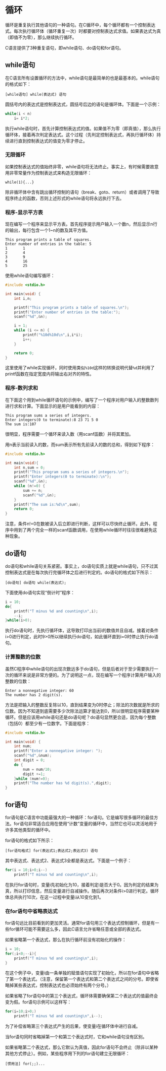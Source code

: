 # 循环

循环是重复执行其他语句的一种语句。在C循环中，每个循环都有一个控制表达式。每次执行循环体（循环重复一次）时都要对控制表达式求值。如果表达式为真（即值不为零），那么继续执行循环。



C语言提供了3种重复语句，即while语句、do语句和for语句。



## while语句

在C语言所有设置循环的方法中，while语句是最简单的也是最基本的。while语句的格式如下：

```
[while语句] while(表达式) 语句
```

圆括号内的表达式是控制表达式，圆括号后边的语句是循环体。下面是一个示例：

```c
while(i < n)
	i= i*2;
```

执行while语句时，首先计算控制表达式的值。如果值不为零（即真值），那么执行循环体，接着再次判定表达式。这个过程（先判定控制表达式，再执行循环体）持续进行直到控制表达式的值变为零才停止。



### 无限循环

如果控制表达式的值始终非零，while语句将无法终止。事实上，有时候需要故意用非零常量作为控制表达式来构造无限循环：

```
while(1){...}
```

除非循环体中含有跳出循环控制的语句（break、goto、return）或者调用了导致程序终止的函数，否则上述形式的while语句将永远执行下去。



### 程序-显示平方表

现在编写一个程序来显示平方表。首先程序提示用户输入一个数n，然后显示n行的输出，每行包含一个1~n的数及其平方值。

```
This program prints a table of squares.
Enter number of entries in the table: 5
1		1
2		4
3		9
4		16
5		25
```

使用while语句编写循环：

```c
#include <stdio.h>

int main(void) {
    int i,n;

    printf("This program prints a table of squares.\n");
    printf("Enter number of entries in the table:");
    scanf("%d",&n);

    i = 1;
    while (i <= n) {
        printf("%10d%10d\n",i,i*i);
        i++;
    }

    return 0;
}
```

这里使用了while实现循环，同时使用类似`%10d`这样的转换说明代替`%d`并利用了printf函数在指定宽度内将输出右对齐的特性。



### 程序-数列求和

在下面这个用到while循环语句的示例中，编写了一个程序对用户输入的整数数列进行求和计算。下面显示的是用户能看到的内容：

```
This program sums a series of integers.
Enter integers(0 to terminate):8 23 71 5 0
The sum is:107
```

很明显，程序需要一个循环来读入数（用scanf函数）并将其累加。



用n表示当前读入的数，而sum表示所有先前读入的数的总和，得到如下程序：

```c
#include <stdio.h>

int main(void){
    int n,sum = 0;
    printf("This program sums a series of integers.\n");
    printf("Enter integers(0 to terminate):\n");
    scanf("%d",&n);
    while (n!=0) {
        sum += n;
        scanf("%d",&n);
    }
    printf("The sum is:%d\n",sum);
    return 0;
}
```

注意，条件n!=0在数被读入后立即进行判断，这样可以尽快终止循环。此外，程序中用到了两个完全一样的scanf函数调用，在使用while循环时往往很难避免这种现象。



## do语句

do语句和while语句关系紧密。事实上，do语句实质上就是while语句，只不过其控制表达式是在每次执行完循环体之后进行判定的。do语句的格式如下所示：

```
[do语句] do语句 while(表达式);
```

下面使用do语句实现“倒计时”程序：

```c
i = 10;
do{
	printf("T minus %d and counting\n",i);
	--i;
}while(i>0);
```

执行do语句时，先执行循环体，这导致打印出当前i的数值并且自减。接着对条件i>0进行判定，此时9>0所以继续执行do语句，如此循环直到i=0时停止执行do语句。

### 计算整数的位数

虽然C程序中while语句的出现次数远多于do语句，但是后者对于至少需要执行一次的循环来说是非常方便的。为了说明这一点，现在编写一个程序计算用户输入的整数的位数：

```
Enter a nonnegative integer: 60
The number has 2 digit(s).
```

方法是把输入的整数反复除以10，直到结果变为0时停止；除法的次数就是所求的位数。因为不知道到底需要多少次除法运算才能达到0，所以很明显程序需要某种循环。但是应该用while语句还是do语句呢？do语句显然更合适，因为每个整数（包括0）都至少有一位数字。下面是程序：

```c
#include <stdio.h>

int main(void) {
    int num;
    printf("Enter a nonnegative integer: ");
    scanf("%d",&num);
    int digit = 0;
    do {
        num = num/10;
        digit +=1;
    }while (num!=0);
    printf("The number has %d digit(s).",digit);
}
```



## for语句

for语句是C语言中功能最强大的一种循环：for语句。它是编写很多循环的最佳方法。for语句非常适合应用在使用“计数”变量的循环中，当然它也可以灵活地用于许多其他类型的循环中。



for语句的格式如下所示：

```
[for语句格式] for(表达式1;表达式2;表达式3) 语句
```

其中表达式、表达式2、表达式3全都是表达式。下面是一个例子：

```c
for(i = 10;i>0;i--)
	printf("T minus %d and counting\n",i);
```

在执行for语句时，变量i先初始化为10，接着判定i是否大于0。因为判定的结果为真，所以打印信息，然后变量进行自减操作。随后再次对条件i>0进行判定。循环体总共执行10次，在这一过程中变量i从10变化到1。



### 在for语句中省略表达式

for语句远比目前看到的更加灵活。通常for语句用三个表达式控制循环，但是有一些for循环可能不需要这么多，因此C语言允许省略任意或全部的表达式。



如果省略第一个表达式，那么在执行循环前没有初始化的操作：

```c
i = 10;
for(;i<0;--i){
	printf("T minus %d and counting\n",i);
}
```

在这个例子中，变量i由一条单独的赋值语句实现了初始化，所以在for语句中省略了第一个表达式。（注意，保留第一个表达式和第二个表达式之间的分号。即使省略掉某些表达式，控制表达式也必须始终有两个分号。）



如果省略了for语句中的第三个表达式，循环体需要确保第二个表达式的值最终会变为假。for语句示例可以这样写：

```c
for(i=10;i>0;)
	printf("T minus %d and counting\n",i--);
```

为了补偿省略第三个表达式产生的后果，使变量i在循环体中进行自减。



当for语句同时省略掉第一个和第三个表达式时，它和while语句没有区别。



如果省略第二个表达式，那么它默认为真值，因此for语句不会终止（除非以某种其他方式停止）。例如，某些程序用下列的for语句建立无限循环：

```
[惯用法] for(;;)...
```

